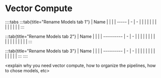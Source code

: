 <!-- Replace this text with a summary of article for SEO here -->

# Vector Compute

::::tabs
:::tab{title="Rename Models tab 1"}
| Name |   |   |
| ----- | - | - |
|  |   |   |
|  |   |   |
|  |   |   |
:::

:::tab{title="Rename Models tab 2"}
| Name |   |   |
| ---------- | - | - |
|  |   |   |
|  |   |   |
|  |   |   |
|  |   |   |
:::

:::tab{title="Rename Models tab 3"}
| Name |   |   |
| ---------- | - | - |
|  |   |   |
|  |   |   |
|  |   |   |
:::
::::

<explain why you need vector compute, how to organize the pipelines, how to chose models, etc>